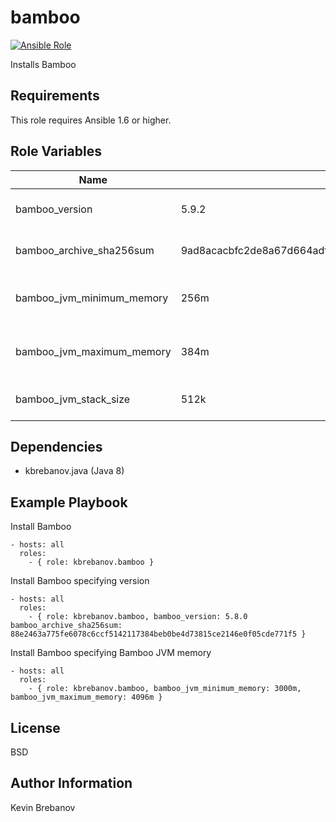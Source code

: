 bamboo
======

[![Ansible Role](https://img.shields.io/ansible/role/3383.svg)](https://galaxy.ansible.com/list#/roles/3383)

Installs Bamboo

Requirements
------------

This role requires Ansible 1.6 or higher.

Role Variables
--------------

| Name                      | Default                                                          | Description                  |
|---------------------------|------------------------------------------------------------------|------------------------------|
| bamboo_version            | 5.9.2                                                            | Version of Bamboo to install |
| bamboo_archive_sha256sum  | 9ad8acacbfc2de8a67d664adf123f0439ff7407d6bda10d51a4f6f81215b436e | SHA 256 checksum of archive  |
| bamboo_jvm_minimum_memory | 256m                                                             | Bamboo JVM minimum memory    |
| bamboo_jvm_maximum_memory | 384m                                                             | Bamboo JVM maximum memory    |
| bamboo_jvm_stack_size     | 512k                                                             | Bamboo JVM stack size        |

Dependencies
------------

- kbrebanov.java (Java 8)

Example Playbook
----------------

Install Bamboo
```
- hosts: all
  roles:
    - { role: kbrebanov.bamboo }
```

Install Bamboo specifying version
```
- hosts: all
  roles:
    - { role: kbrebanov.bamboo, bamboo_version: 5.8.0 bamboo_archive_sha256sum: 88e2463a775fe6078c6ccf5142117384beb0be4d73815ce2146e0f05cde771f5 }
```

Install Bamboo specifying Bamboo JVM memory
```
- hosts: all
  roles:
    - { role: kbrebanov.bamboo, bamboo_jvm_minimum_memory: 3000m, bamboo_jvm_maximum_memory: 4096m }
```

License
-------

BSD

Author Information
------------------

Kevin Brebanov
